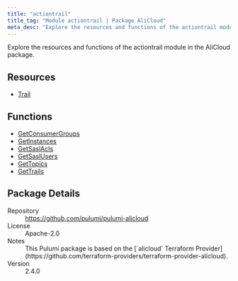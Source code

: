 ```yaml
---
title: "actiontrail"
title_tag: "Module actiontrail | Package AliCloud"
meta_desc: "Explore the resources and functions of the actiontrail module in the AliCloud package."
---
```


<!-- WARNING: this file was generated by Pulumi Docs Generator. -->
<!-- Do not edit by hand unless you're certain you know what you are doing! -->

Explore the resources and functions of the actiontrail module in the AliCloud package.

<h2 id="resources">Resources</h2>
<ul class="api">
    <li><a href="trail" title="Trail"><span class="symbol resource"></span>Trail</a></li>
</ul>

<h2 id="functions">Functions</h2>
<ul class="api">
    <li><a href="getconsumergroups" title="GetConsumerGroups"><span class="symbol function"></span>GetConsumerGroups</a></li>
    <li><a href="getinstances" title="GetInstances"><span class="symbol function"></span>GetInstances</a></li>
    <li><a href="getsaslacls" title="GetSaslAcls"><span class="symbol function"></span>GetSaslAcls</a></li>
    <li><a href="getsaslusers" title="GetSaslUsers"><span class="symbol function"></span>GetSaslUsers</a></li>
    <li><a href="gettopics" title="GetTopics"><span class="symbol function"></span>GetTopics</a></li>
    <li><a href="gettrails" title="GetTrails"><span class="symbol function"></span>GetTrails</a></li>
</ul>

<h2 id="package-details">Package Details</h2>
<dl class="package-details">
	<dt>Repository</dt>
	<dd><a href="https://github.com/pulumi/pulumi-alicloud">https://github.com/pulumi/pulumi-alicloud</a></dd>
	<dt>License</dt>
	<dd>Apache-2.0</dd>
	<dt>Notes</dt>
	<dd>This Pulumi package is based on the [`alicloud` Terraform Provider](https://github.com/terraform-providers/terraform-provider-alicloud).</dd>
	<dt>Version</dt>
	<dd>2.4.0</dd>
</dl>

